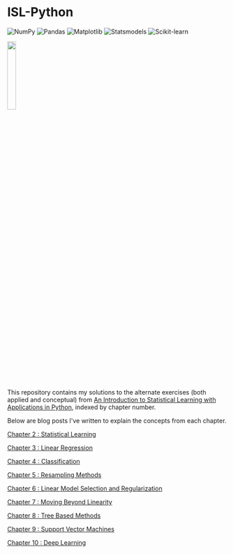 # ISL-Python
![NumPy](https://img.shields.io/badge/NumPy-013243?style=for-the-badge&logo=numpy&logoColor=white)
![Pandas](https://img.shields.io/badge/Pandas-150458?style=for-the-badge&logo=pandas&logoColor=white)
![Matplotlib](https://img.shields.io/badge/Matplotlib-3776AB?style=for-the-badge&logo=matplotlib&logoColor=white)
![Statsmodels](https://img.shields.io/badge/Statsmodels-3D9970?style=for-the-badge&logo=python&logoColor=white)
![Scikit-learn](https://img.shields.io/badge/Scikit--learn-F7931E?style=for-the-badge&logo=scikit-learn&logoColor=white)


<p><img src="https://m.media-amazon.com/images/I/61PzzBEMelL._SL1175_.jpg" height=20% width=20%></p>

This repository contains my solutions to the alternate exercises (both applied and conceptual) from [An Introduction to Statistical Learning with Applications in Python](https://www.statlearning.com/), indexed by chapter number. 

Below are blog posts I've written to explain the concepts from each chapter.  

[Chapter 2 : Statistical Learning](https://medium.com/@sriramthinksaboutthings/chapter-2-statistical-learning-the-program-of-machine-learning-159ef954bd37)

[Chapter 3 : Linear Regression](https://medium.com/@sriramthinksaboutthings/chapter-3-linear-regression-124a478907ac)

[Chapter 4 : Classification](https://medium.com/@sriramthinksaboutthings/chapter-4-classification-20d900543a04)

[Chapter 5 : Resampling Methods](https://medium.com/@sriramthinksaboutthings/chapter-5-resampling-methods-d7d5fdb8274d)

[Chapter 6 : Linear Model Selection and Regularization](https://medium.com/@sriramthinksaboutthings/chapter-6-linear-model-selection-and-regularization-b4266175ce24)

[Chapter 7 : Moving Beyond Linearity](https://medium.com/@sriramthinksaboutthings/chapter-7-moving-beyond-linearity-07c6cba43b9f)

[Chapter 8 : Tree Based Methods](https://medium.com/@sriramthinksaboutthings/chapter-8-tree-based-methods-fb6d4535ef91)

[Chapter 9 : Support Vector Machines](https://medium.com/@sriramthinksaboutthings/chapter-9-support-vector-machines-b24dd5459dcf)

[Chapter 10 : Deep Learning](https://medium.com/@sriramthinksaboutthings/chapter-10-deep-learning-24f59dab32a8)
